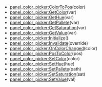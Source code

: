 - [panel_color_picker:ColorToPos](nil)(color)
- [panel_color_picker:GetColor](nil)(var)
- [panel_color_picker:GetHue](nil)(var)
- [panel_color_picker:GetPallete](nil)(var)
- [panel_color_picker:GetSaturation](nil)(var)
- [panel_color_picker:GetValue](nil)(var)
- [panel_color_picker:Initialize](nil)()
- [panel_color_picker:Invalidate](nil)(override)
- [panel_color_picker:OnColorChanged](nil)(color)
- [panel_color_picker:PosToColor](nil)(pos)
- [panel_color_picker:SetColor](nil)(color)
- [panel_color_picker:SetHue](nil)(hue)
- [panel_color_picker:SetPallete](nil)(path)
- [panel_color_picker:SetSaturation](nil)(sat)
- [panel_color_picker:SetValue](nil)(val)